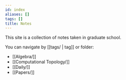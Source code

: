 ```yaml
---
id: index
aliases: []
tags: []
title: Notes
---
```


This site is a collection of notes taken in graduate school.

You can navigate by [[tags/ | tag]] or folder:
- [[Algebra/]]
- [[Computational Topology/]]
- [[Daily/]]
- [[Papers/]]
